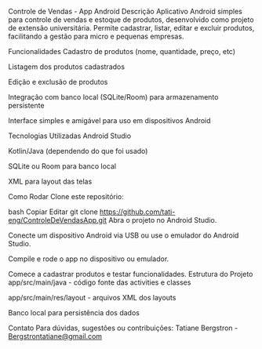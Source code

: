 Controle de Vendas - App Android
Descrição
Aplicativo Android simples para controle de vendas e estoque de produtos, desenvolvido como projeto de extensão universitária. Permite cadastrar, listar, editar e excluir produtos, facilitando a gestão para micro e pequenas empresas.

Funcionalidades
Cadastro de produtos (nome, quantidade, preço, etc)

Listagem dos produtos cadastrados

Edição e exclusão de produtos

Integração com banco local (SQLite/Room) para armazenamento persistente

Interface simples e amigável para uso em dispositivos Android

Tecnologias Utilizadas
Android Studio

Kotlin/Java (dependendo do que foi usado)

SQLite ou Room para banco local

XML para layout das telas

Como Rodar
Clone este repositório:

bash
Copiar
Editar
git clone https://github.com/tati-eng/ControleDeVendasApp.git
Abra o projeto no Android Studio.

Conecte um dispositivo Android via USB ou use o emulador do Android Studio.

Compile e rode o app no dispositivo ou emulador.

Comece a cadastrar produtos e testar funcionalidades.
Estrutura do Projeto
app/src/main/java - código fonte das activities e classes

app/src/main/res/layout - arquivos XML dos layouts

Banco local para persistência dos dados

Contato
Para dúvidas, sugestões ou contribuições:
Tatiane Bergstron - Bergstrontatiane@gmail.com
